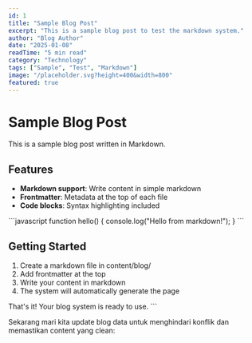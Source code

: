 ```yaml
---
id: 1
title: "Sample Blog Post"
excerpt: "This is a sample blog post to test the markdown system."
author: "Blog Author"
date: "2025-01-08"
readTime: "5 min read"
category: "Technology"
tags: ["Sample", "Test", "Markdown"]
image: "/placeholder.svg?height=400&width=800"
featured: true
---
```


# Sample Blog Post

This is a sample blog post written in Markdown.

## Features

- **Markdown support**: Write content in simple markdown
- **Frontmatter**: Metadata at the top of each file
- **Code blocks**: Syntax highlighting included

\`\`\`javascript
function hello() {
console.log("Hello from markdown!");
}
\`\`\`

## Getting Started

1. Create a markdown file in content/blog/
2. Add frontmatter at the top
3. Write your content in markdown
4. The system will automatically generate the page

That's it! Your blog system is ready to use.
\`\`\`

Sekarang mari kita update blog data untuk menghindari konflik dan memastikan content yang clean:
